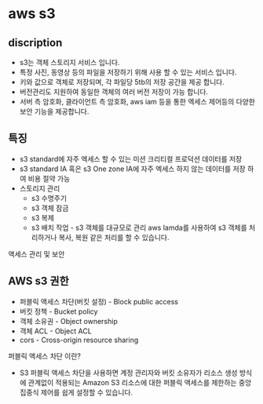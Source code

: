 # aws s3

## discription

- s3는 객체 스토리지 서비스 입니다.
- 특정 사진, 동영상 등의 파일을 저장하기 위해 사용 할 수 있는 서비스 입니다.
- 키와 값으로 객체로 저장되며, 각 파일당 5tb의 저장 공간을 제공 합니다.
- 버전관리도 지원하여 동일한 객체의 여러 버전 저장이 가능 합니다.
- 서버 측 암호화, 클라이언트 측 암호화, aws iam 등을 통한 엑세스 제어등의 다양한 보안 기능을 제공합니다.

## 특징

- s3 standard에 자주 엑세스 할 수 있는 미션 크리티컬 프로덕션 데이터를 저장
- s3 standard IA 혹은 s3 One zone IA에 자주 엑세스 하지 않는 데이터를 저장 하여 비용 절약 가능
- 스토리지 관리
  - s3 수명주기
  - s3 객체 잠금
  - s3 복제
  - s3 배치 작업 - s3 객체를 대규모로 관리 aws lamda를 사용하여 s3 객체를 처리하거나 복사, 복원 같은 처리를 할 수 있습니다.

액세스 관리 및 보안

## AWS s3 권한

- 퍼블릭 액세스 차단(버킷 설정) - Block public access
- 버킷 정책 - Bucket policy
- 객체 소유권 - Object ownership
- 객체 ACL - Object ACL
- cors - Cross-origin resource sharing

퍼블릭 액세스 차단 이란?

- S3 퍼블릭 액세스 차단을 사용하면 계정 관리자와 버킷 소유자가 리소스 생성 방식에 관계없이 적용되는 Amazon S3 리소스에 대한 퍼블릭 액세스를 제한하는 중앙 집중식 제어를 쉽게 설정할 수 있습니다.

